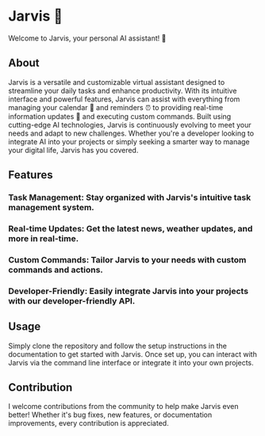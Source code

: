 # Jarvis 🤖
Welcome to Jarvis, your personal AI assistant! 🚀

## About
Jarvis is a versatile and customizable virtual assistant designed to streamline your daily tasks and enhance productivity. With its intuitive interface and powerful features, Jarvis can assist with everything from managing your calendar 📅 and reminders ⏰ to providing real-time information updates 📰 and executing custom commands. Built using cutting-edge AI technologies, Jarvis is continuously evolving to meet your needs and adapt to new challenges. Whether you're a developer looking to integrate AI into your projects or simply seeking a smarter way to manage your digital life, Jarvis has you covered.

## Features
### Task Management: Stay organized with Jarvis's intuitive task management system.
### Real-time Updates: Get the latest news, weather updates, and more in real-time.
### Custom Commands: Tailor Jarvis to your needs with custom commands and actions.
### Developer-Friendly: Easily integrate Jarvis into your projects with our developer-friendly API.

## Usage
Simply clone the repository and follow the setup instructions in the documentation to get started with Jarvis. Once set up, you can interact with Jarvis via the command line interface or integrate it into your own projects.

## Contribution
I welcome contributions from the community to help make Jarvis even better! Whether it's bug fixes, new features, or documentation improvements, every contribution is appreciated.
